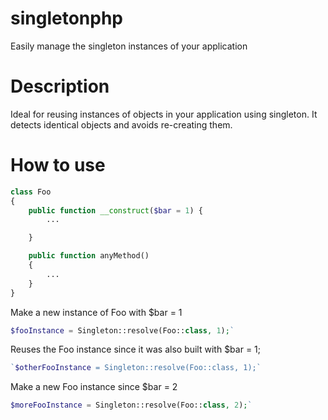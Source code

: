 # singletonphp

Easily manage the singleton instances of your application

# Description

Ideal for reusing instances of objects in your application using singleton. It detects identical objects and avoids re-creating them.

# How to use

```php
class Foo 
{
    public function __construct($bar = 1) {
        ...

    }

    public function anyMethod()
    {
        ...
    }
}
```

Make a new instance of Foo with $bar = 1
```php
$fooInstance = Singleton::resolve(Foo::class, 1);`
```
Reuses the Foo instance since it was also built with $bar = 1;
```php
`$otherFooInstance = Singleton::resolve(Foo::class, 1);`
```
Make a new Foo instance since $bar = 2 
```php
$moreFooInstance = Singleton::resolve(Foo::class, 2);`
```


